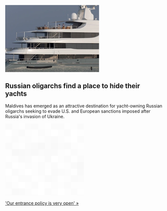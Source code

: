 
![Russian oligarchs find a place to hide their yachts](./20220407115856.png)
## Russian oligarchs find a place to hide their yachts

Maldives has emerged as an attractive destination for yacht-owning Russian oligarchs seeking to evade U.S. and European sanctions imposed after Russia's invasion of Ukraine.

![pic](../square_bg.png)

['Our entrance policy is very open' »](https://www.yahoo.com/finance/news/maldives-shelters-sanctioned-russian-billionaires-060304330.html)
